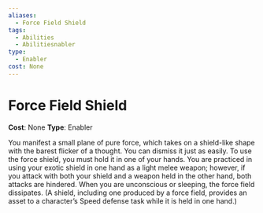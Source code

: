 ```yaml
---
aliases:
  - Force Field Shield
tags:
  - Abilities
  - Abilitiesnabler
type:
  - Enabler
cost: None
---
```


# Force Field Shield

**Cost**: None
**Type**: Enabler

You manifest a small plane of pure force, which takes on a shield-like shape with the barest flicker of a thought. You can dismiss it just as easily. To use the force shield, you must hold it in one of your hands. You are practiced in using your exotic shield in one hand as a light melee weapon; however, if you attack with both your shield and a weapon held in the other hand, both attacks are hindered. When you are unconscious or sleeping, the force field dissipates. (A shield, including one produced by a force field, provides an asset to a character’s Speed defense task while it is held in one hand.)
